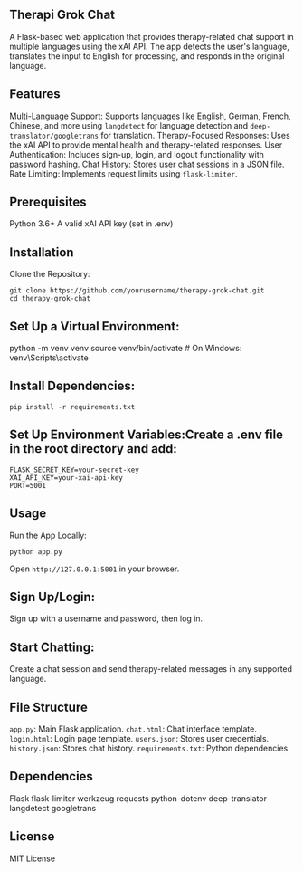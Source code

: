 ## Therapi Grok Chat
A Flask-based web application that provides therapy-related chat support in multiple languages using the xAI API. The app detects the user's language, translates the input to English for processing, and responds in the original language.

## Features
Multi-Language Support: Supports languages like English, German, French, Chinese, and more using `langdetect` for language detection and `deep-translator/googletrans` for translation.
Therapy-Focused Responses: Uses the xAI API to provide mental health and therapy-related responses.
User Authentication: Includes sign-up, login, and logout functionality with password hashing.
Chat History: Stores user chat sessions in a JSON file.
Rate Limiting: Implements request limits using `flask-limiter`.

## Prerequisites

Python 3.6+
A valid xAI API key (set in .env)

## Installation

Clone the Repository:
```
git clone https://github.com/yourusername/therapy-grok-chat.git
cd therapy-grok-chat
```


## Set Up a Virtual Environment:
python -m venv venv
source venv/bin/activate  # On Windows: venv\Scripts\activate


## Install Dependencies:
```
pip install -r requirements.txt
```


## Set Up Environment Variables:Create a .env file in the root directory and add:
```
FLASK_SECRET_KEY=your-secret-key
XAI_API_KEY=your-xai-api-key
PORT=5001
```



## Usage

Run the App Locally:
```
python app.py
```


Open `http://127.0.0.1:5001` in your browser.


## Sign Up/Login:

Sign up with a username and password, then log in.


## Start Chatting:

Create a chat session and send therapy-related messages in any supported language.


## File Structure

`app.py`: Main Flask application.
`chat.html`: Chat interface template.
`login.html`: Login page template.
`users.json`: Stores user credentials.
`history.json`: Stores chat history.
`requirements.txt`: Python dependencies.

## Dependencies

Flask
flask-limiter
werkzeug
requests
python-dotenv
deep-translator
langdetect
googletrans


## License
MIT License
